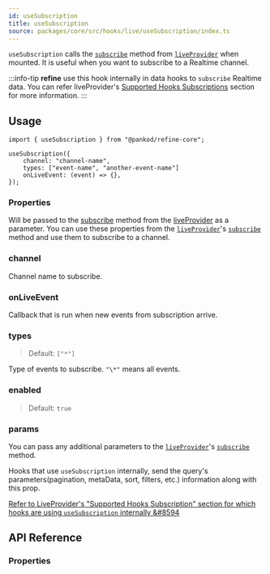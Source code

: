```yaml
---
id: useSubscription
title: useSubscription
source: packages/core/src/hooks/live/useSubscription/index.ts
---
```


`useSubscription` calls the [`subscribe`][live-provider-subscribe] method from [`liveProvider`][live-provider] when mounted. It is useful when you want to subscribe to a Realtime channel.

:::info-tip
**refine** use this hook internally in data hooks to `subscribe` Realtime data. You can refer liveProvider's [Supported Hooks Subscriptions][supported-hooks-subscription] section for more information.
:::

## Usage

```tsx
import { useSubscription } from "@pankod/refine-core";

useSubscription({
    channel: "channel-name",
    types: ["event-name", "another-event-name"]
    onLiveEvent: (event) => {},
});

```

### Properties

Will be passed to the [subscribe][live-provider-subscribe] method from the [liveProvider][live-provider] as a parameter. You can use these properties from the [`liveProvider`][live-provider]'s [`subscribe`][live-provider-subscribe] method and use them to subscribe to a channel.

### channel <PropTag required/>

Channel name to subscribe.

### onLiveEvent <PropTag required/>

Callback that is run when new events from subscription arrive.

### types

> Default: `["*"]`

Type of events to subscribe. `"\*"` means all events.

### enabled

> Default: `true`

### params

You can pass any additional parameters to the [`liveProvider`][live-provider]'s [`subscribe`][live-provider-subscribe] method.

Hooks that use `useSubscription` internally, send the query's parameters(pagination, metaData, sort, filters, etc.) information along with this prop.

[Refer to LiveProvider's "Supported Hooks Subscription" section for which hooks are using `useSubscription` internally &#8594][supported-hooks-subscription]

## API Reference

### Properties

<PropsTable module="@pankod/refine-core/useSubscription"  />

[live-provider]: /docs/3.xx.xx/api-reference/core/providers/live-provider
[live-provider-subscribe]: /docs/3.xx.xx/api-reference/core/providers/live-provider/#subscribe
[supported-hooks-subscription]: /docs/3.xx.xx/api-reference/core/providers/live-provider/#supported-hooks-subscription
